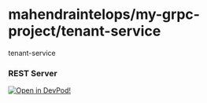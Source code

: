 # mahendraintelops/my-grpc-project/tenant-service
tenant-service


### REST Server



    










[![Open in DevPod!](https://devpod.sh/assets/open-in-devpod.svg)](https://devpod.sh/open#https://github.com/mahendraintelops/my-grpc-project/tenant-service)
